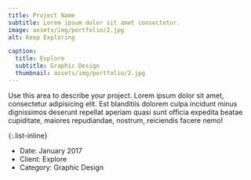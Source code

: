 ```yaml
---
title: Project Name
subtitle: Lorem ipsum dolor sit amet consectetur.
image: assets/img/portfolio/2.jpg
alt: Keep Exploring

caption:
  title: Explore
  subtitle: Graphic Design
  thumbnail: assets/img/portfolio/2.jpg
---
```


Use this area to describe your project. Lorem ipsum dolor sit amet, consectetur adipisicing elit. Est blanditiis dolorem culpa incidunt minus dignissimos deserunt repellat aperiam quasi sunt officia expedita beatae cupiditate, maiores repudiandae, nostrum, reiciendis facere nemo!

{:.list-inline}

- Date: January 2017
- Client: Explore
- Category: Graphic Design
